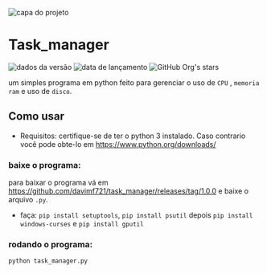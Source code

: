 ![capa do projeto](https://github.com/davimf721/gerador-e-administrador-de-senhas/assets/64716204/d1236904-5163-4f48-8810-d75939032cef)


# Task_manager

![dados da versão](https://img.shields.io/badge/version-v1.0.0-brightgreen)
 ![data de lançamento](https://img.shields.io/badge/release%20date-may-blue)
 ![GitHub Org's stars](https://img.shields.io/github/stars/davimf721?style=social)

 um simples programa em python feito para gerenciar o uso de `CPU` , `memoria ram` e uso de `disco`.

 ## Como usar 

 - Requisitos:
 certifique-se de ter o python 3 instalado. Caso contrario você pode obte-lo em https://www.python.org/downloads/

 ### baixe o programa:
 para baixar o programa vá em https://github.com/davimf721/task_manager/releases/tag/1.0.0 e baixe o arquivo `.py`.

 - faça: `pip install setuptools`, `pip install psutil` depois `pip install windows-curses` e `pip install gputil`

### rodando o programa:

```bash
python task_manager.py
```

